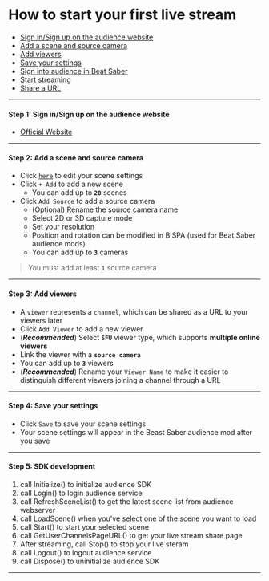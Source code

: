
# How to start your first live stream
- [Sign in/Sign up on the audience website](#step1)
- [Add a scene and source camera](#step2)
- [Add viewers](#step3)
- [Save your settings](#step4)
- [Sign into audience in Beat Saber](#step5)
- [Start streaming](#step6)
- [Share a URL](#step7)
****
#### <a name="step1"> Step 1:  Sign in/Sign up on the audience website
- [Official Website](https://www.meta-audience.com/en-us/)
****
#### <a name="step2"> Step 2: Add a scene and source camera
- Click [`here`](https://www.meta-audience.com/en-us/accounts/scenes/) to edit your scene settings
- Click `+ Add` to add a new scene 
    - You can add up to **`20`** scenes
- Click `Add Source` to add a source camera
    - (Optional) Rename the source camera name
    - Select 2D or 3D capture mode
    - Set your resolution
    - Position and rotation can be modified in BISPA (used for Beat Saber audience mods)
    - You can add up to **`3`** cameras
> You must add at least **`1`** source camera
****
#### <a name="step3"> Step 3: Add viewers
- A `viewer` represents a `channel`, which can be shared as a URL to your viewers later
- Click `Add Viewer` to add a new viewer 
- (***Recommended***) Select **`SFU`** viewer type, which supports **multiple online viewers**
- Link the viewer with a **`source camera`**
- You can add up to **`3`** viewers
- (***Recommended***) Rename your `Viewer Name` to make it easier to distinguish different viewers joining a channel through a URL
****
#### <a name="step4"> Step 4: Save your settings
- Click `Save` to save your scene settings
- Your scene settings will appear in the Beast Saber audience mod after you save
****
#### <a name="step5"> Step 5: SDK development
1. call Initialize() to initialize audience SDK
2. call Login() to login audience service
3. call RefreshSceneList() to get the latest scene list from audience webserver
4. call LoadScene() when you've select one of the scene you want to load
5. call Start() to start your selected scene
6. call GetUserChannelsPageURL() to get your live stream share page
7. After streaming, call Stop() to stop your live steram
8. call Logout() to logout audience service
9. call Dispose() to uninitialize audience SDK
****



